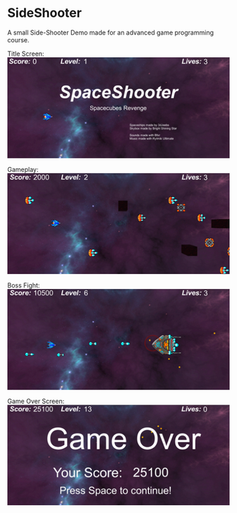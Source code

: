 # SideShooter
A small Side-Shooter Demo made for an advanced game programming course.


Title Screen:
![StartScreen](https://raw.githubusercontent.com/DeniseBischof/SideShooter/master/Screenshots/1.png)

Gameplay:
![Gameplay](https://raw.githubusercontent.com/DeniseBischof/SideShooter/master/Screenshots/2.png)

Boss Fight:
![Bossfight](https://raw.githubusercontent.com/DeniseBischof/SideShooter/master/Screenshots/3.png)

Game Over Screen:
![Game Over](https://raw.githubusercontent.com/DeniseBischof/SideShooter/master/Screenshots/4.png)
